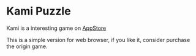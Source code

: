 # Kami Puzzle

Kami is a interesting game on [AppStore](https://itunes.apple.com/us/developer/state-of-play-games/id494615574#)

This is a simple version for web browser, if you like it, consider purchase the origin game.